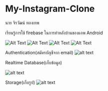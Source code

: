 # My-Instagram-Clone
นาย จิรวัฒน์ ทองเทพ

เรียนรู้การใช้ firebase ในการทำหลังบ้านของแอพ Android

![Alt Text](https://s8.gifyu.com/images/20201115-081502-720x1280.gif)
![Alt Text](https://s8.gifyu.com/images/20201115-093605-720x1280.gif)
![Alt Text](https://s8.gifyu.com/images/20201115-094708-720x1280.gif)
![Alt Text](https://s8.gifyu.com/images/20201115-101149-720x1280.gif)

Authentication(สมัครบัญชีจาก email)
![alt text](https://i.ibb.co/WpB6FCT/003.png)

Realtime Database(เก็บข้อมูล)

![alt text](https://i.ibb.co/v3HkW4B/001.png)

Storage(เก็บรูป)
![alt text](https://i.ibb.co/tLBtv6J/000.png)




